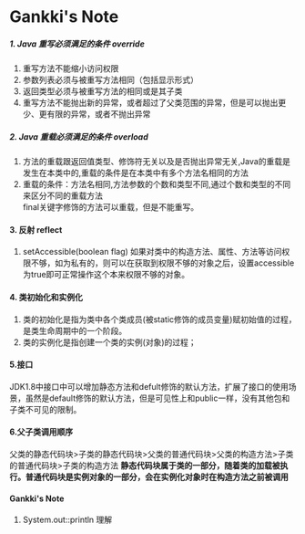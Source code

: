 
# Gankki's Note

##### 1. Java 重写必须满足的条件 override
1. 重写方法不能缩小访问权限
2. 参数列表必须与被重写方法相同（包括显示形式）
3. 返回类型必须与被重写方法的相同或是其子类
4. 重写方法不能抛出新的异常，或者超过了父类范围的异常，但是可以抛出更少、更有限的异常，或者不抛出异常

##### 2. Java 重载必须满足的条件 overload
1. 方法的重载跟返回值类型、修饰符无关以及是否抛出异常无关,Java的重载是发生在本类中的,重载的条件是在本类中有多个方法名相同的方法
2. 重载的条件：方法名相同,方法参数的个数和类型不同,通过个数和类型的不同来区分不同的重载方法        
final关键字修饰的方法可以重载，但是不能重写。
#### 3. 反射 reflect
1. setAccessible(boolean flag)  如果对类中的构造方法、属性、方法等访问权限不够，如为私有的，则可以在获取到权限不够的对象之后，设置accessible为true即可正常操作这个本来权限不够的对象。
#### 4. 类初始化和实例化
1. 类的初始化是指为类中各个类成员(被static修饰的成员变量)赋初始值的过程，是类生命周期中的一个阶段。
2. 类的实例化是指创建一个类的实例(对象)的过程；
#### 5.接口
JDK1.8中接口中可以增加静态方法和defult修饰的默认方法，扩展了接口的使用场景，虽然是default修饰的默认方法，但是可见性上和public一样，没有其他包和子类不可见的限制。
#### 6.父子类调用顺序
父类的静态代码块>子类的静态代码块>父类的普通代码块>父类的构造方法>子类的普通代码块>子类的构造方法
**静态代码块属于类的一部分，随着类的加载被执行。普通代码块是实例对象的一部分，会在实例化对象时在构造方法之前被调用**

#### Gankki's Note
1. System.out::println 理解